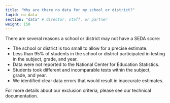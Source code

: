 ```yaml
---
title: "Why are there no data for my school or district?"
faqid: no-data
section: "data" # director, staff, or partner
weight: 150
---
```

There are several reasons a school or district may not have a SEDA score: 

- The school or district is too small to allow for a precise estimate.
- Less than 95% of students in the school or district participated in testing in the subject, grade, and year. 
- Data were not reported to the National Center for Education Statistics.
- Students took different and incomparable tests within the subject, grade, and year.
- We identified clear data errors that would result in inaccurate estimates.

For more details about our exclusion criteria, please see our <span class="highlight">technical documentation</span>.




